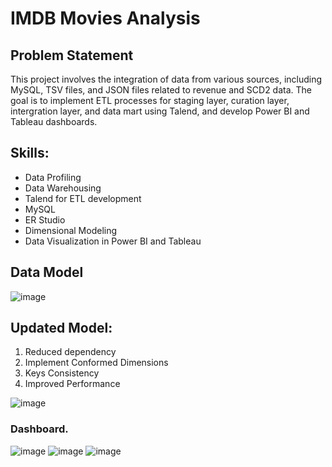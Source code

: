 # IMDB Movies Analysis

## Problem Statement

This project involves the integration of data from various sources, including MySQL, TSV files, and JSON files related to revenue and SCD2 data. The goal is to implement ETL processes for staging layer, curation layer, intergration layer, and data mart using Talend, and develop Power BI and Tableau dashboards.

## Skills:
- Data Profiling
- Data Warehousing
- Talend for ETL development
- MySQL
- ER Studio
- Dimensional Modeling
- Data Visualization in Power BI and Tableau

## Data Model
![image](https://github.com/user-attachments/assets/e5eb0324-dcda-4aa0-8d00-a0a6b47abc65)

## Updated Model: 
1.	Reduced dependency
2.	Implement Conformed Dimensions
3.	Keys Consistency
4.	Improved Performance

![image](https://github.com/user-attachments/assets/c81c0197-5abe-42af-a74a-ac91c31ea57b)


### Dashboard.
![image](https://github.com/amey379/Cinematic-Insights-Analysis-of-IMDb-Movie-Trends/assets/29867986/81fd3b52-ac03-4d6d-947e-6d4e6b2749d6)
![image](https://github.com/amey379/Cinematic-Insights-Analysis-of-IMDb-Movie-Trends/assets/29867986/b0716a82-3aab-4918-aebd-3bc7755cabb9)
![image](https://github.com/amey379/Cinematic-Insights-Analysis-of-IMDb-Movie-Trends/assets/29867986/b787e222-f66b-4f9b-af05-016dba0ebe0a)

